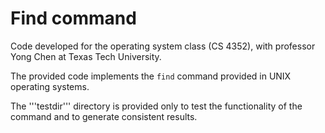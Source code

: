 # Find command

Code developed for the operating system class (CS 4352), with professor Yong Chen at Texas Tech University.

The provided code implements the ```find``` command provided in UNIX operating systems.

The '''testdir''' directory is provided only to test the functionality of the command and to generate consistent results.
